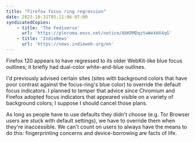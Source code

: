 ```yaml
---
title: "Firefox focus ring regression"
date: 2023-10-31T05:11:06-07:00
syndicatedCopies:
    - title: 'The Fediverse'
      url: 'https://pleroma.envs.net/notice/AbKRMDqztwWekHX4qG'
    - title: 'IndieNews'
      url: 'https://news.indieweb.org/en'
---
```


Firefox 120 appears to have regressed to its older WebKit-like blue focus outlines; it briefly had dual-color white-and-blue outlines.

I'd previously advised certain sites (sites with background colors that have poor contrast against the focus-ring's blue color) to override the default focus indicators. I planned to temper that advice since Chromium and Firefox adopted focus indicators that appeared visible on a variety of background colors; I suppose I should cancel those plans.

As long as people have to use defaults they didn't choose (e.g. Tor Browser users are stuck with default settings), we have to override them when they're inaccessible. We can't count on users to always have the means to do this: fingerprinting concerns and device-borrowing are facts of life.
